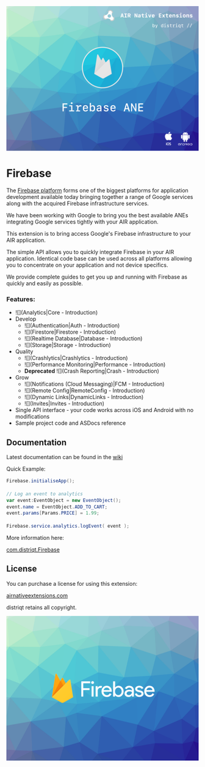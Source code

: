 
![](images/hero.png)


# Firebase

The [Firebase platform](https://firebase.google.com) forms one of the biggest 
platforms for application development available today bringing together a range 
of Google services along with the acquired Firebase infrastructure services.

We have been working with Google to bring you the best available ANEs 
integrating Google services tightly with your AIR application.

This extension is to bring access Google's Firebase infrastructure to your AIR application.

The simple API allows you to quickly integrate Firebase in your AIR application. 
Identical code base can be used across all platforms allowing you to concentrate 
on your application and not device specifics.

We provide complete guides to get you up and running with Firebase as quickly and easily as possible.


### Features:

- ![](Analytics|Core - Introduction)
- Develop
	- ![](Authentication|Auth - Introduction)
	- ![](Firestore|Firestore - Introduction)
	- ![](Realtime Database|Database - Introduction)
	- ![](Storage|Storage - Introduction)
- Quality
	- ![](Crashlytics|Crashlytics - Introduction)
	- ![](Performance Monitoring|Performance - Introduction)
	- **Deprecated** ![](Crash Reporting|Crash - Introduction)
- Grow
	- ![](Notifications (Cloud Messaging)|FCM - Introduction)
	- ![](Remote Config|RemoteConfig - Introduction)
	- ![](Dynamic Links|DynamicLinks - Introduction)
	- ![](Invites|Invites - Introduction)
- Single API interface - your code works across iOS and Android with no modifications
- Sample project code and ASDocs reference


## Documentation

Latest documentation can be found in the [wiki](https://github.com/distriqt/ANE-Firebase/wiki)

Quick Example: 

```actionscript
Firebase.initialiseApp();

// Log an event to analytics
var event:EventObject = new EventObject();
event.name = EventObject.ADD_TO_CART;
event.params[Params.PRICE] = 1.99;

Firebase.service.analytics.logEvent( event );
```

More information here: 

[com.distriqt.Firebase](https://airnativeextensions.com/extension/com.distriqt.Firebase)


## License

You can purchase a license for using this extension:

[airnativeextensions.com](https://airnativeextensions.com/)

distriqt retains all copyright.


![](images/promo.png)

